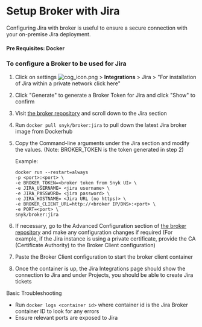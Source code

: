 # Setup Broker with Jira

Configuring Jira with broker is useful to ensure a secure connection with your on-premise Jira deployment.

#### Pre Requisites: Docker

### To configure a Broker to be used for Jira

1. Click on settings ![cog\_icon.png](../../../../.gitbook/assets/cog\_icon.png) > **Integrations** > Jira > "For installation of Jira within a private network click here"
2. Click "Generate" to generate a Broker Token for Jira and click "Show" to confirm
3. Visit [the broker repository](https://github.com/snyk/broker) and scroll down to the Jira section
4. Run `docker pull snyk/broker:jira` to pull down the latest Jira broker image from Dockerhub
5.  Copy the Command-line arguments under the Jira section and modify the values. (Note: BROKER\_TOKEN is the token generated in step 2)

    Example:

    `docker run --restart=always`\
    `-p <port>:<port> \`\
    `-e BROKER_TOKEN=<broker token from Snyk UI> \`\
    `-e JIRA_USERNAME= <jira username> \`\
    `-e JIRA_PASSWORD= <jira password> \`\
    `-e JIRA_HOSTNAME= <Jira URL (no https)> \`\
    `-e BROKER_CLIENT_URL=http://<broker IP/DNS>:<port> \`\
    `-e PORT=<port> \`\
    `snyk/broker:jira`
6. If necessary, go to the Advanced Configuration section of [the broker repository](https://github.com/snyk/broker) and make any configuration changes if required (For example, if the Jira instance is using a private certificate, provide the CA (Certificate Authority) to the Broker Client configuration)
7. Paste the Broker Client configuration to start the broker client container
8. Once the container is up, the Jira Integrations page should show the connection to Jira and under Projects, you should be able to create Jira tickets

Basic Troubleshooting

* Run `docker logs <container id>` where container id is the Jira Broker container ID to look for any errors
* Ensure relevant ports are exposed to Jira
